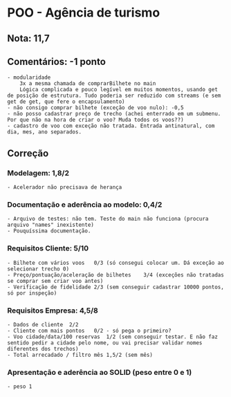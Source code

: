 # POO - Agência de turismo

## Nota: 11,7

## Comentários:  -1 ponto
	- modularidade
		3x a mesma chamada de comprarBilhete no main
		Lógica complicada e pouco legível em muitos momentos, usando get de posição de estrutura. Tudo poderia ser reduzido com streams (e sem get de get, que fere o encapsulamento)
	- não consigo comprar bilhete (exceção de voo nulo): -0,5
	- não posso cadastrar preço de trecho (achei enterrado em um submenu. Por que não na hora de criar o voo? Muda todos os voos??)
	- cadastro de voo com exceção não tratada. Entrada antinatural, com dia, mes, ano separados.
	
## Correção

### Modelagem: 1,8/2
	- Acelerador não precisava de herança
	
### Documentação e aderência ao modelo: 0,4/2
	- Arquivo de testes: não tem. Teste do main não funciona (procura arquivo "names" inexistente)
	- Pouquíssima documentação. 
	
### Requisitos Cliente: 5/10 
	- Bilhete com vários voos	0/3 (só consegui colocar um. Dá exceção ao selecionar trecho 0)
	- Preço/pontuação/aceleração de bilhetes	3/4 (exceções não tratadas se comprar sem criar voo antes)
	- Verificação de fidelidade	2/3 (sem conseguir cadastrar 10000 pontos, só por inspeção)
		
	
### Requisitos Empresa: 4,5/8
	- Dados de cliente	2/2
	- Cliente com mais pontos	0/2 - só pega o primeiro?
	- Voo cidade/data/100 reservas	1/2 (sem conseguir testar. E não faz sentido pedir a cidade pelo nome, ou vai precisar validar nomes diferentes dos trechos)
	- Total arrecadado / filtro mês	1,5/2 (sem mês)
	
### Apresentação e aderência ao SOLID (peso entre 0 e 1)
	- peso 1
	
